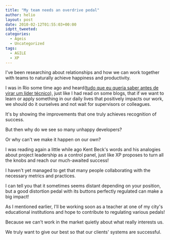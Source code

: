 ```yaml
---
title: "My team needs an overdrive pedal"
author: helio
layout: post
date: 2010-02-12T01:55:03+00:00
idptt_tweeted: 
categories:
  - Ageis
  - Uncategorized
tags:
  - AGILE
  - XP
---
```


I've been researching about relationships and how we can work together with teams to naturally achieve happiness and productivity.

I was in Rio some time ago and heard([tudo que eu queria saber antes de virar um líder técnico][1]), just like I had read on some blogs, that if we want to learn or apply something in our daily lives that positively impacts our work, we should do it ourselves and not wait for supervisors or colleagues.

It's by showing the improvements that one truly achieves recognition of success.

But then why do we see so many unhappy developers?

Or why can't we make it happen on our own?

I was reading again a little while ago Kent Beck's words and his analogies about project leadership as a control panel, just like XP proposes to turn all the knobs and reach our much-awaited success!

I haven't yet managed to get that many people collaborating with the necessary metrics and practices.

I can tell you that it sometimes seems distant depending on your position, but a good distortion pedal with its buttons perfectly regulated can make a big impact!

As I mentioned earlier, I'll be working soon as a teacher at one of my city's educational institutions and hope to contribute to regulating various pedals!

Because we can't work in the market quietly about what really interests us.

We truly want to give our best so that our clients' systems are successful.

[1]: http://www.slideshare.net/pcalcado/tudo-que-eu-queria-saber-antes-de-virar-um-lder-tcnico "Caelum Day in Rio"